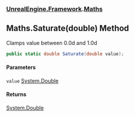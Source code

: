 ### [UnrealEngine.Framework](./UnrealEngine-Framework.md 'UnrealEngine.Framework').[Maths](./UnrealEngine-Framework-Maths.md 'UnrealEngine.Framework.Maths')
## Maths.Saturate(double) Method
Clamps value between 0.0d and 1.0d  
```csharp
public static double Saturate(double value);
```
#### Parameters
<a name='UnrealEngine-Framework-Maths-Saturate(double)-value'></a>
`value` [System.Double](https://docs.microsoft.com/en-us/dotnet/api/System.Double 'System.Double')  
  
#### Returns
[System.Double](https://docs.microsoft.com/en-us/dotnet/api/System.Double 'System.Double')  
